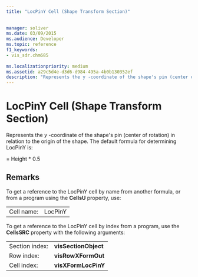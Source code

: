 ```yaml
---
title: "LocPinY Cell (Shape Transform Section)"
 
 
manager: soliver
ms.date: 03/09/2015
ms.audience: Developer
ms.topic: reference
f1_keywords:
- vis_sdr.chm685
 
ms.localizationpriority: medium
ms.assetid: a29c5d4e-d3d6-d984-495a-4b0b130352ef
description: "Represents the y -coordinate of the shape's pin (center of rotation) in relation to the origin of the shape. The default formula for determining LocPinY is:"
---
```


# LocPinY Cell (Shape Transform Section)

Represents the  *y*  -coordinate of the shape's pin (center of rotation) in relation to the origin of the shape. The default formula for determining LocPinY is: 
  
= Height \* 0.5
  
## Remarks

To get a reference to the LocPinY cell by name from another formula, or from a program using the **CellsU** property, use: 
  
|||
|:-----|:-----|
| Cell name:  <br/> | LocPinY  <br/> |
   
To get a reference to the LocPinY cell by index from a program, use the **CellsSRC** property with the following arguments: 
  
|||
|:-----|:-----|
| Section index:  <br/> |**visSectionObject** <br/> |
| Row index:  <br/> |**visRowXFormOut** <br/> |
| Cell index:  <br/> |**visXFormLocPinY** <br/> |
   

